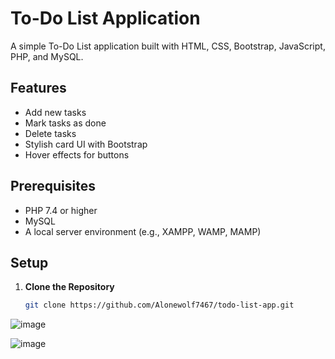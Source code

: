 # To-Do List Application

A simple To-Do List application built with HTML, CSS, Bootstrap, JavaScript, PHP, and MySQL. 

## Features

- Add new tasks
- Mark tasks as done
- Delete tasks
- Stylish card UI with Bootstrap
- Hover effects for buttons

## Prerequisites

- PHP 7.4 or higher
- MySQL
- A local server environment (e.g., XAMPP, WAMP, MAMP)

## Setup

1. **Clone the Repository**

   ```bash
   git clone https://github.com/Alonewolf7467/todo-list-app.git


![image](https://github.com/user-attachments/assets/655da7f5-19d5-4f3c-b098-126b7375d1d9)

![image](https://github.com/user-attachments/assets/6315776b-859b-4f04-836a-155fbbcff332)


